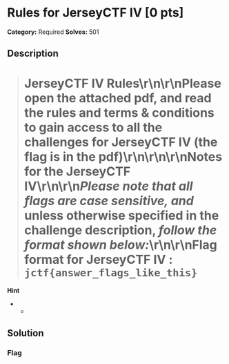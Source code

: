 # Rules for JerseyCTF IV [0 pts]

**Category:** Required
**Solves:** 501

## Description
># **JerseyCTF IV Rules**\r\n\r\nPlease open the attached pdf, and read the rules and terms & conditions to gain access to all the challenges for JerseyCTF IV (the flag is in the pdf)\r\n\r\n\r\n**Notes for the JerseyCTF IV**\r\n\r\n*Please note that all flags are case sensitive, and* **unless otherwise specified in the challenge description**, *follow the format shown below:*\r\n\r\nFlag format for JerseyCTF IV :  `jctf{answer_flags_like_this}`

**Hint**
* -

## Solution

### Flag

